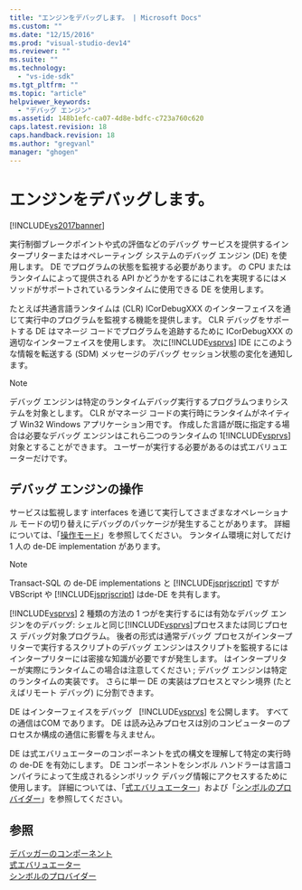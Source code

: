 ```yaml
---
title: "エンジンをデバッグします。 | Microsoft Docs"
ms.custom: ""
ms.date: "12/15/2016"
ms.prod: "visual-studio-dev14"
ms.reviewer: ""
ms.suite: ""
ms.technology: 
  - "vs-ide-sdk"
ms.tgt_pltfrm: ""
ms.topic: "article"
helpviewer_keywords: 
  - "デバッグ エンジン"
ms.assetid: 148b1efc-ca07-4d8e-bdfc-c723a760c620
caps.latest.revision: 18
caps.handback.revision: 18
ms.author: "gregvanl"
manager: "ghogen"
---
```

# エンジンをデバッグします。
[!INCLUDE[vs2017banner](../../code-quality/includes/vs2017banner.md)]

実行制御ブレークポイントや式の評価などのデバッグ サービスを提供するインタープリターまたはオペレーティング システムのデバッグ エンジン \(DE\) を使用します。  DE でプログラムの状態を監視する必要があります。  の CPU またはランタイムによって提供される API かどうかをするにはこれを実現するにはメソッドがサポートされているランタイムに使用できる DE を使用します。  
  
 たとえば共通言語ランタイムは \(CLR\) ICorDebugXXX のインターフェイスを通じて実行中のプログラムを監視する機能を提供します。  CLR デバッグをサポートする DE はマネージ コードでプログラムを追跡するために ICorDebugXXX の適切なインターフェイスを使用します。  次に[!INCLUDE[vsprvs](../../code-quality/includes/vsprvs_md.md)] IDE にこのような情報を転送する \(SDM\) メッセージのデバッグ セッション状態の変化を通知します。  
  
> [!NOTE]
>  デバッグ エンジンは特定のランタイムデバッグ実行するプログラムつまりシステムを対象とします。  CLR がマネージ コードの実行時にランタイムがネイティブ Win32 Windows アプリケーション用です。  作成した言語が既に指定する場合は必要なデバッグ エンジンはこれら二つのランタイムの 1[!INCLUDE[vsprvs](../../code-quality/includes/vsprvs_md.md)] 対象とすることができます。  ユーザーが実行する必要があるのは式エバリュエーターだけです。  
  
## デバッグ エンジンの操作  
 サービスは監視します interfaces を通じて実行してさまざまなオペレーショナル モードの切り替えにデバッグのパッケージが発生することがあります。  詳細については、「[操作モード](../../extensibility/debugger/operational-modes.md)」を参照してください。  ランタイム環境に対してだけ1 人の de\-DE implementation があります。  
  
> [!NOTE]
>  Transact\-SQL の de\-DE implementations と [!INCLUDE[jsprjscript](../../extensibility/debugger/includes/jsprjscript_md.md)] ですがVBScript や [!INCLUDE[jsprjscript](../../extensibility/debugger/includes/jsprjscript_md.md)] はde\-DE を共有します。  
  
 [!INCLUDE[vsprvs](../../code-quality/includes/vsprvs_md.md)] 2 種類の方法の 1 つがを実行するには有効なデバッグ エンジンをのデバッグ: シェルと同じ[!INCLUDE[vsprvs](../../code-quality/includes/vsprvs_md.md)]プロセスまたは同じプロセス デバッグ対象プログラム。  後者の形式は通常デバッグ プロセスがインタープリターで実行するスクリプトのデバッグ エンジンはスクリプトを監視するにはインタープリターには密接な知識が必要ですが発生します。  はインタープリターが実際にランタイムこの場合は注意してください ; デバッグ エンジンは特定のランタイムの実装です。  さらに単一 DE の実装はプロセスとマシン境界 \(たとえばリモート デバッグ\) に分割できます。  
  
 DE はインターフェイスをデバッグ   [!INCLUDE[vsprvs](../../code-quality/includes/vsprvs_md.md)] を公開します。  すべての通信はCOM であります。  DE は読み込みプロセスは別のコンピューターのプロセスか構成の通信に影響を与えません。  
  
 DE は式エバリュエーターのコンポーネントを式の構文を理解して特定の実行時の de\-DE を有効にします。  DE コンポーネントをシンボル ハンドラーは言語コンパイラによって生成されるシンボリック デバッグ情報にアクセスするために使用します。  詳細については、「[式エバリュエーター](../../extensibility/debugger/expression-evaluator.md)」および「[シンボルのプロバイダー](../../extensibility/debugger/symbol-provider.md)」を参照してください。  
  
## 参照  
 [デバッガーのコンポーネント](../../extensibility/debugger/debugger-components.md)   
 [式エバリュエーター](../../extensibility/debugger/expression-evaluator.md)   
 [シンボルのプロバイダー](../../extensibility/debugger/symbol-provider.md)